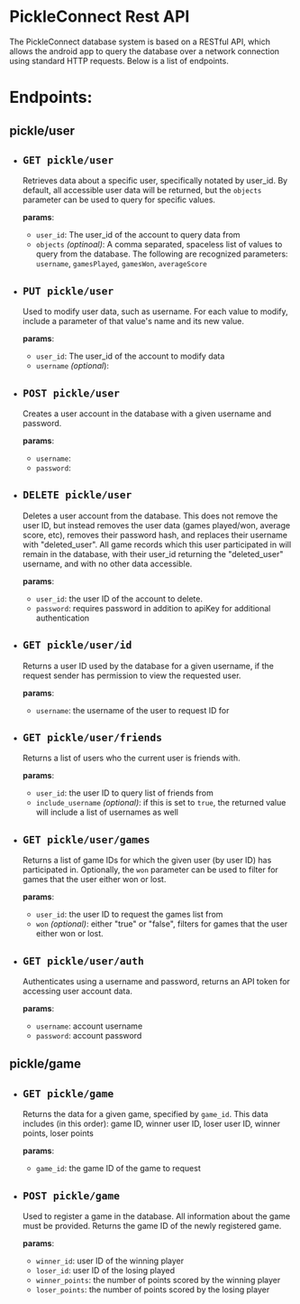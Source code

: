 # PickleConnect Rest API

The PickleConnect database system is based on a RESTful API, which allows the android app to query the database over a network connection using standard HTTP requests. Below is a list of endpoints.

# Endpoints:
    

## pickle/user
- `GET pickle/user`
    ---
    Retrieves data about a specific user, specifically notated by user_id. By default, all accessible user data will be returned, but the `objects` parameter can be used to query for specific values.

    **params**:
    - `user_id`: The user_id of the account to query data from
    - `objects` *(optinoal)*: A comma separated, spaceless list of values to query from the database. The following are recognized parameters: `username`, `gamesPlayed`, `gamesWon`, `averageScore`

- `PUT pickle/user`
    ---
    Used to modify user data, such as username. For each value to modify, include a parameter of that value's name and its new value.

    **params**:
    - `user_id`: The user_id of the account to modify data
    - `username` *(optional*):

- `POST pickle/user`
    ---
    Creates a user account in the database with a given username and password.

    **params**:
    - `username`:
    - `password`:

- `DELETE pickle/user`
    ---
    Deletes a user account from the database. This does not remove the user ID, but instead removes the user data (games played/won, average score, etc), removes their password hash, and replaces their username with "deleted_user". All game records which this user participated in will remain in the database, with their user_id returning the "deleted_user" username, and with no other data accessible.

    **params**:
    - `user_id`: the user ID of the account to delete.
    - `password`: requires password in addition to apiKey for additional authentication

- `GET pickle/user/id`
    ---
    Returns a user ID used by the database for a given username, if the request sender has permission to view the requested user.

    **params**:
    - `username`: the username of the user to request ID for

- `GET pickle/user/friends`
    ---
    Returns a list of users who the current user is friends with.

    **params**:
    - `user_id`: the user ID to query list of friends from
    - `include_username` *(optional)*: if this is set to `true`, the returned value will include a list of usernames as well

- `GET pickle/user/games`
    ---
    Returns a list of game IDs for which the given user (by user ID) has participated in. Optionally, the `won` parameter can be used to filter for games that the user either won or lost.

    **params**:
    - `user_id`: the user ID to request the games list from
    - `won` *(optional)*: either "true" or "false", filters for games that the user either won or lost.

- `GET pickle/user/auth`
    ---
    Authenticates using a username and password, returns an API token for accessing user account data.

    **params**:
    - `username`: account username
    - `password`: account password

## pickle/game
- `GET pickle/game`
    ---
    Returns the data for a given game, specified by `game_id`. This data includes (in this order): game ID, winner user ID, loser user ID, winner points, loser points

    **params**:
    - `game_id`: the game ID of the game to request

- `POST pickle/game`
    ---
    Used to register a game in the database. All information about the game must be provided. Returns the game ID of the newly registered game.

    **params**:
    - `winner_id`: user ID of the winning player
    - `loser_id`: user ID of the losing played
    - `winner_points`: the number of points scored by the winning player
    - `loser_points`: the number of points scored by the losing player
